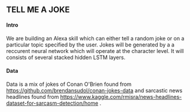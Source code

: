 ## TELL ME A JOKE

#### Intro
We are building an Alexa skill which can either tell a random joke or on a particular topic specified by the user. Jokes will be generated by a a reccurent neural network which will operate at the character level. It will consists of several stacked hidden LSTM layers.

#### Data
Data is a mix of jokes of Conan O'Brien found from https://github.com/brendansudol/conan-jokes-data and sarcastic news headlines found from https://www.kaggle.com/rmisra/news-headlines-dataset-for-sarcasm-detection/home .

